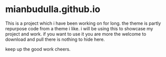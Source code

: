 # mianbudulla.github.io
This is a project which i have been working on for long. the theme is partly repurpose code from a theme i like.
i will be using this to showcase my project and work.
 if you want to use it you are more the welcome to download and pull there is nothing to hide here.

keep up the good work cheers.

